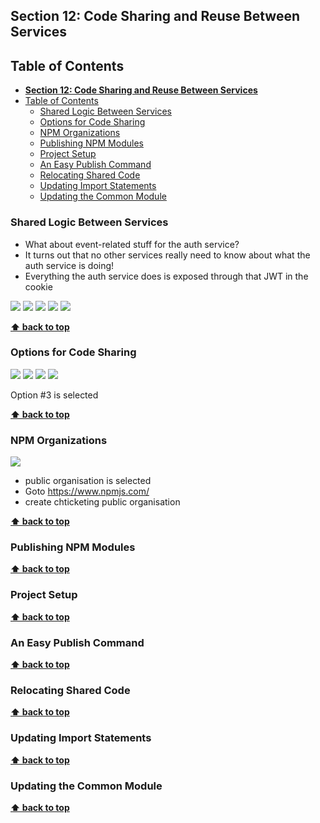 ## **Section 12: Code Sharing and Reuse Between Services**

## Table of Contents
- [**Section 12: Code Sharing and Reuse Between Services**](#section-12-code-sharing-and-reuse-between-services)
- [Table of Contents](#table-of-contents)
  - [Shared Logic Between Services](#shared-logic-between-services)
  - [Options for Code Sharing](#options-for-code-sharing)
  - [NPM Organizations](#npm-organizations)
  - [Publishing NPM Modules](#publishing-npm-modules)
  - [Project Setup](#project-setup)
  - [An Easy Publish Command](#an-easy-publish-command)
  - [Relocating Shared Code](#relocating-shared-code)
  - [Updating Import Statements](#updating-import-statements)
  - [Updating the Common Module](#updating-the-common-module)

### Shared Logic Between Services

- What about event-related stuff for the auth service?
- It turns out that no other services really need to know about what the auth service is doing!
- Everything the auth service does is exposed through that JWT in the cookie

![](section-12/ticket-service-1.jpg)
![](section-12/ticket-service-2.jpg)
![](section-12/ticket-service-3.jpg)
![](section-12/ticket-service-4.jpg)
![](section-12/shared-lib.jpg)

**[⬆ back to top](#table-of-contents)**

### Options for Code Sharing

![](section-12/shared-lib.jpg)
![](section-12/option-1.jpg)
![](section-12/option-2.jpg)
![](section-12/option-3.jpg)

Option #3 is selected

**[⬆ back to top](#table-of-contents)**

### NPM Organizations

![](section-12/package-security.jpg)

- public organisation is selected
- Goto https://www.npmjs.com/
- create chticketing public organisation

**[⬆ back to top](#table-of-contents)**

### Publishing NPM Modules
**[⬆ back to top](#table-of-contents)**

### Project Setup
**[⬆ back to top](#table-of-contents)**

### An Easy Publish Command
**[⬆ back to top](#table-of-contents)**

### Relocating Shared Code
**[⬆ back to top](#table-of-contents)**

### Updating Import Statements
**[⬆ back to top](#table-of-contents)**

### Updating the Common Module
**[⬆ back to top](#table-of-contents)**
